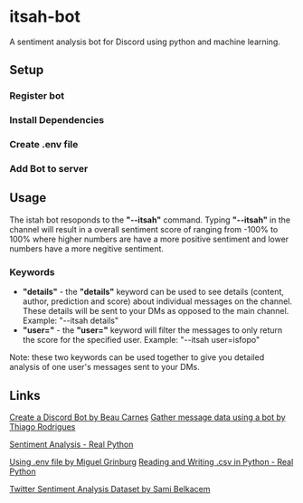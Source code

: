 # itsah-bot

A sentiment analysis bot for Discord using python and machine learning.

## Setup

### Register bot

### Install Dependencies

### Create .env file

### Add Bot to server

## Usage
The istah bot resoponds to the **"--itsah"** command. Typing **"--itsah"** in the channel will result in a overall sentiment score of ranging from -100% to 100% where higher numbers are have a more positive sentiment and lower numbers have a more negitive sentiment. 

### Keywords
- **"details"** - the **"details"** keyword can be used to see details (content, author, prediction and score) about individual messages on the channel. These details will be sent to your DMs as opposed to the main channel. Example: "--itsah details"
- **"user=<name>"** - the **"user=<name>"** keyword will filter the messages to only return the score for the specified user. Example: "--itsah user=isfopo"
  
Note: these two keywords can be used together to give you detailed analysis of one user's messages sent to your DMs.

## Links

[Create a Discord Bot by Beau Carnes](https://www.freecodecamp.org/news/create-a-discord-bot-with-python/)
[Gather message data using a bot by Thiago Rodrigues](https://levelup.gitconnected.com/how-to-gather-message-data-using-a-discord-bot-from-scratch-with-python-2fe239da3bcd)

[Sentiment Analysis - Real Python](https://realpython.com/sentiment-analysis-python/)

[Using .env file by Miguel Grinburg](https://www.twilio.com/blog/environment-variables-python)
[Reading and Writing .csv in Python - Real Python](https://realpython.com/python-csv/)

[Twitter Sentiment Analysis Dataset by Sami Belkacem](https://www.kaggle.com/sambelkacem/twitter-sentiment-analysis-data)
